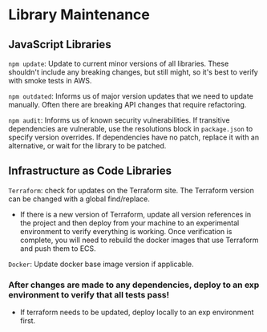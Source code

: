 # Library Maintenance

## JavaScript Libraries

`npm update`: Update to current minor versions of all libraries. These shouldn't include any breaking changes, but still might, so it's best to verify with smoke tests in AWS.

`npm outdated`: Informs us of major version updates that we need to update manually. Often there are breaking API changes that require refactoring.

`npm audit`: Informs us of known security vulnerabilities. If transitive dependencies are vulnerable, use the resolutions block in `package.json` to specify version overrides. 
If dependencies have no patch, replace it with an alternative, or wait for the library to be patched.

## Infrastructure as Code Libraries

`Terraform`: check for updates on the Terraform site. The Terraform version can be changed with a global find/replace.
  * If there is a new version of Terraform, update all version references in the project and then deploy from your machine to an experimental environment to verify everything is working. Once verification is complete, you will need to rebuild the docker images that use Terraform and push them to ECS.

`Docker`: Update docker base image version if applicable.

### After changes are made to any dependencies, deploy to an exp environment to verify that all tests pass!
  * If terraform needs to be updated, deploy locally to an exp environment first. 
